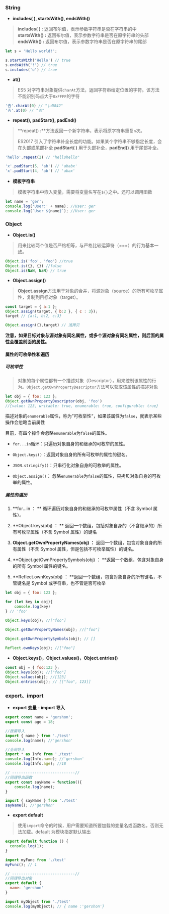 ### String

* **includes\( \), startsWith\(\), endsWith\(\)**

> **includes\( \)  :** 返回布尔值，表示参数字符串是否在字符串的中  
> **startsWith\(\) :** 返回布尔值，表示参数字符串是否在原字符串的头部  
> **endsWith\(\) :** 返回布尔值，表示参数字符串是否在原字符串的尾部

```js
let s = 'Hello world!';

s.startsWith('Hello') // true
s.endsWith('!') // true
s.includes('o') // true
```

* **at\(\)**

> ES5 对字符串对象提供`charAt`方法，返回字符串给定位置的字符。该方法不能识别码点大于`0xFFFF`的字符

```js
'𠮷'.charAt(0) // "\uD842"
'𠮷'.at(0) // "𠮷"
```

* **repeat\(\), padStart\(\), padEnd\(\)**

> **repeat\(\)  :**方法返回一个新字符串，表示将原字符串重复`n`次。
>
> ES2017 引入了字符串补全长度的功能。如果某个字符串不够指定长度，会在头部或尾部补全 **padStart\( \)** 用于头部补全，**padEnd\(\)** 用于尾部补全。

```js
'hello'.repeat(2) // "hellohello"

'x'.padStart(5, 'ab') // 'ababx'
'x'.padStart(4, 'ab') // 'abax'
```

* **模板字符串**

> 模板字符串中嵌入变量，需要将变量名写在`${}`之中。还可以调用函数

```js
let name = 'ger';
console.log('User:' + name); //User: ger
console.log(`User ${name}`); //User: ger
```

### Object

* **Object.is\(\)**

> 用来比较两个值是否严格相等，与严格比较运算符（===）的行为基本一致。

```js
Object.is('foo', 'foo') //true
Object.is({}, {}) //false
Object.is(NaN, NaN) // true
```

* **Object.assign\(\)**

> **Object.assign**方法用于对象的合并，将源对象（source）的所有可枚举属性，复制到目标对象（target）。

```js
const target = { a:1 };
Object.assign(target, { b:2 }, { c : 3});
target // {a:1, b:2, c:3}

Object.assign({},target) // 浅拷贝
```

**注意，如果目标对象与源对象有同名属性，或多个源对象有同名属性，则后面的属性会覆盖前面的属性。**

#### 属性的可枚举性和遍历

##### 可枚举性

> 对象的每个属性都有一个描述对象（Descriptor），用来控制该属性的行为。`Object.getOwnPropertyDescriptor`方法可以获取该属性的描述对象

```js
let obj = { foo: 123 };
Object.getOwnPropertyDescriptor(obj, 'foo') 
//{value: 123, writable: true, enumerable: true, configurable: true}
```

描述对象的`enumerable`属性，称为”可枚举性“，如果该属性为`false`，就表示某些操作会忽略当前属性

目前，有四个操作会忽略`enumerable`为`false`的属性。

* `for...in`循环：只遍历对象自身的和继承的可枚举的属性。

* `Object.keys()`：返回对象自身的所有可枚举的属性的键名。

* `JSON.stringify()`：只串行化对象自身的可枚举的属性。

* `Object.assign()`： 忽略`enumerable`为`false`的属性，只拷贝对象自身的可枚举的属性。

##### 属性的遍历

1. **for...in ： ** 循环遍历对象自身的和继承的可枚举属性（不含 Symbol 属性）。

2. **Object.keys\(obj\) ： ** 返回一个数组，包括对象自身的（不含继承的）所有可枚举属性（不含 Symbol 属性）的键名

3. **Object.getOwnPropertyNames\(obj\) ：** 返回一个数组，包含对象自身的所有属性（不含 Symbol 属性，但是包括不可枚举属性）的键名。

4. **Object.getOwnPropertySymbols\(obj\) ： **返回一个数组，包含对象自身的所有 Symbol 属性的键名。

5. **Reflect.ownKeys\(obj\) ：  **返回一个数组，包含对象自身的所有键名，不管键名是 Symbol 或字符串，也不管是否可枚举

```js
let obj = { foo: 123 };

for (let key in obj){
    console.log(key)
} // 'foo'

Object.keys(obj); //["foo"]

Object.getOwnPropertyNames(obj); //["foo"]

Object.getOwnPropertySymbols(obj); // []

Reflect.ownKeys(obj); //["foo"]
```

* **Object.keys\(\)，Object.values\(\)，Object.entries\(\)**

```js
const obj = { foo:123 };
Object.keys(obj); //["foo"]
Object.values(obj); //[123]
Object.entries(obj); // [["foo", 123]]
```

### export、import

* **export 变量 - import 导入**

```js
export const name = 'gershon';
export const age = 18;

//按需导入
import { name } from './test'
console.log(name); //'gershon'

//全局导入
import * as Info from './test'
console.log(Info.name); //'gershon'
console.log(Info.age); //18

// ----------------------------//
//同理导出函数
export const sayName = function(){
    console.log(name);
}

import { sayName } from './test'
sayName(); //'gershon' 
```

* **export default**

> 使用`import`命令的时候，用户需要知道所要加载的变量名或函数名，否则无法加载。default 为模块指定默认输出

```js
export default function () {
  console.log(1);
}

import myFunc from './test'
myFunc(); // 1

// ----------------------------//
//同理导出对象
export default {
  name: 'gershon'
}

import myObject from './test'
console.log(myObject); // { name :'gershon'}
```



